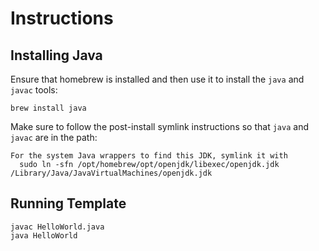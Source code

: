 # Instructions
## Installing Java
Ensure that homebrew is installed and then use it to install the `java` and `javac` tools:
```
brew install java
```

Make sure to follow the post-install symlink instructions so that `java` and `javac` are in the path:
```
For the system Java wrappers to find this JDK, symlink it with
  sudo ln -sfn /opt/homebrew/opt/openjdk/libexec/openjdk.jdk /Library/Java/JavaVirtualMachines/openjdk.jdk
```

## Running Template
```
javac HelloWorld.java
java HelloWorld
```
